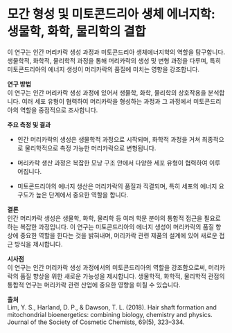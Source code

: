 ﻿

# 모간 형성 및 미토콘드리아 생체 에너지학: 생물학, 화학, 물리학의 결합

이 연구는 인간 머리카락 생성 과정과 미토콘드리아 생체에너지학의 역할을 탐구합니다. 생물학적, 화학적, 물리학적 과정을 통해 머리카락의 생성 및 변형 과정을 다루며, 특히 미토콘드리아의 에너지 생성이 머리카락의 품질에 미치는 영향을 강조합니다.

**연구 방법**     
이 연구는 인간 머리카락 생성 과정에 있어서 생물학, 화학, 물리학의 상호작용을 분석합니다. 여러 세포 유형이 협력하여 머리카락을 형성하는 과정과 그 과정에서 미토콘드리아의 역할을 중점적으로 조사합니다.

**주요 측정 및 결과**

 - 인간 머리카락의 생성은 생물학적 과정으로 시작되며, 화학적 과정을 거쳐 최종적으로 물리학적으로 측정 가능한 머리카락으로 변형됩니다.
 
- 머리카락 생산 과정은 복잡한 모낭 구조 안에서 다양한 세포 유형이 협력하여 이루어집니다.

- 미토콘드리아의 에너지 생산은 머리카락의 품질과 직결되며, 특히 세포의 에너지 요구도가 높은 단계에서 중요한 역할을 합니다.

**결론**    
인간 머리카락 생성은 생물학, 화학, 물리학 등 여러 학문 분야의 통합적 접근을 필요로 하는 복잡한 과정입니다. 이 연구는 미토콘드리아의 에너지 생성이 머리카락의 품질 향상에 중요한 역할을 한다는 것을 밝혀내며, 머리카락 관련 제품의 설계에 있어 새로운 접근 방식을 제시합니다.

**시사점**    
이 연구는 인간 머리카락 생성 과정에서의 미토콘드리아의 역할을 강조함으로써, 머리카락의 품질 향상을 위한 새로운 가능성을 제시합니다. 생물학적, 화학적, 물리학적 관점의 통합적 연구는 머리카락 관련 산업에 중요한 영향을 미칠 수 있습니다.

**출처**    
Lim, Y. S., Harland, D. P., & Dawson, T. L. (2018). Hair shaft formation and mitochondrial bioenergetics: combining biology, chemistry and physics. Journal of the Society of Cosmetic Chemists, 69(5), 323–334.
<!--stackedit_data:
eyJoaXN0b3J5IjpbLTgxOTI0MzE4OCwtMjA2ODA0Nzk3NF19
-->